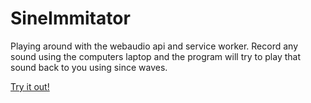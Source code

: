 # SineImmitator
Playing around with the webaudio api and service worker. Record any sound using the computers laptop and the program will try to play that sound back to you using since waves.

[Try it out!](https://sinewave-fun.herokuapp.com/)
